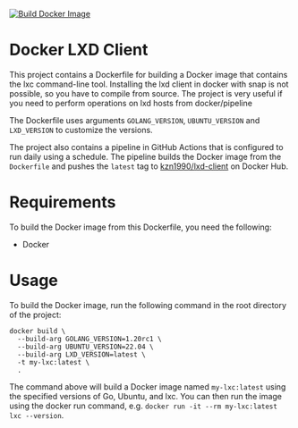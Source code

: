[![Build Docker Image](https://github.com/kzn1990/docker-lxd-client/actions/workflows/build-docker-image.yml/badge.svg)](https://github.com/kzn1990/docker-lxd-client/actions/workflows/build-docker-image.yml)

# Docker LXD Client
This project contains a Dockerfile for building a Docker image that contains the lxc command-line tool. 
Installing the lxd client in docker with snap is not possible, so you have to compile from source.
The project is very useful if you need to perform operations on lxd hosts from docker/pipeline

The Dockerfile uses arguments `GOLANG_VERSION`, `UBUNTU_VERSION` and `LXD_VERSION` to customize the versions.

The project also contains a pipeline in GitHub Actions that is configured to run daily using a schedule. The pipeline builds the Docker image from the `Dockerfile` and pushes the `latest` tag to [kzn1990/lxd-client](https://hub.docker.com/r/kzn1990/lxd-client) on Docker Hub.

# Requirements
To build the Docker image from this Dockerfile, you need the following:

- Docker

# Usage
To build the Docker image, run the following command in the root directory of the project:

```
docker build \
  --build-arg GOLANG_VERSION=1.20rc1 \
  --build-arg UBUNTU_VERSION=22.04 \
  --build-arg LXD_VERSION=latest \
  -t my-lxc:latest \
  .
```
The command above will build a Docker image named `my-lxc:latest` using the specified versions of Go, Ubuntu, and lxc. You can then run the image using the docker run command, e.g. `docker run -it --rm my-lxc:latest lxc --version`.
